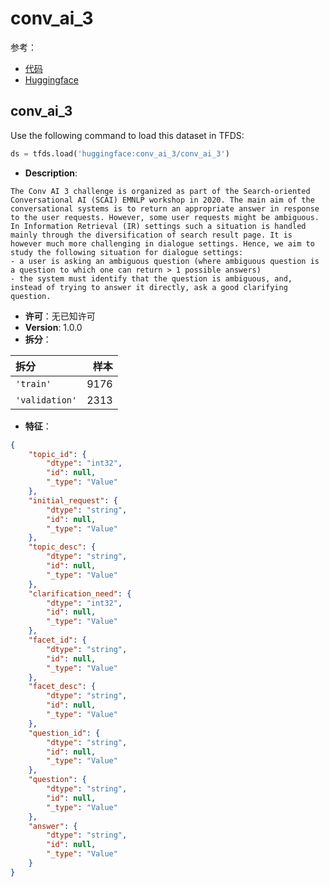 # conv_ai_3

参考：

- [代码](https://github.com/huggingface/datasets/blob/master/datasets/conv_ai_3)
- [Huggingface](https://huggingface.co/datasets/conv_ai_3)

## conv_ai_3

Use the following command to load this dataset in TFDS:

```python
ds = tfds.load('huggingface:conv_ai_3/conv_ai_3')
```

- **Description**:

```
The Conv AI 3 challenge is organized as part of the Search-oriented Conversational AI (SCAI) EMNLP workshop in 2020. The main aim of the conversational systems is to return an appropriate answer in response to the user requests. However, some user requests might be ambiguous. In Information Retrieval (IR) settings such a situation is handled mainly through the diversification of search result page. It is however much more challenging in dialogue settings. Hence, we aim to study the following situation for dialogue settings:
- a user is asking an ambiguous question (where ambiguous question is a question to which one can return > 1 possible answers)
- the system must identify that the question is ambiguous, and, instead of trying to answer it directly, ask a good clarifying question.
```

- **许可**：无已知许可
- **Version**: 1.0.0
- **拆分**：

拆分 | 样本
:-- | --:
`'train'` | 9176
`'validation'` | 2313

- **特征**：

```json
{
    "topic_id": {
        "dtype": "int32",
        "id": null,
        "_type": "Value"
    },
    "initial_request": {
        "dtype": "string",
        "id": null,
        "_type": "Value"
    },
    "topic_desc": {
        "dtype": "string",
        "id": null,
        "_type": "Value"
    },
    "clarification_need": {
        "dtype": "int32",
        "id": null,
        "_type": "Value"
    },
    "facet_id": {
        "dtype": "string",
        "id": null,
        "_type": "Value"
    },
    "facet_desc": {
        "dtype": "string",
        "id": null,
        "_type": "Value"
    },
    "question_id": {
        "dtype": "string",
        "id": null,
        "_type": "Value"
    },
    "question": {
        "dtype": "string",
        "id": null,
        "_type": "Value"
    },
    "answer": {
        "dtype": "string",
        "id": null,
        "_type": "Value"
    }
}
```
